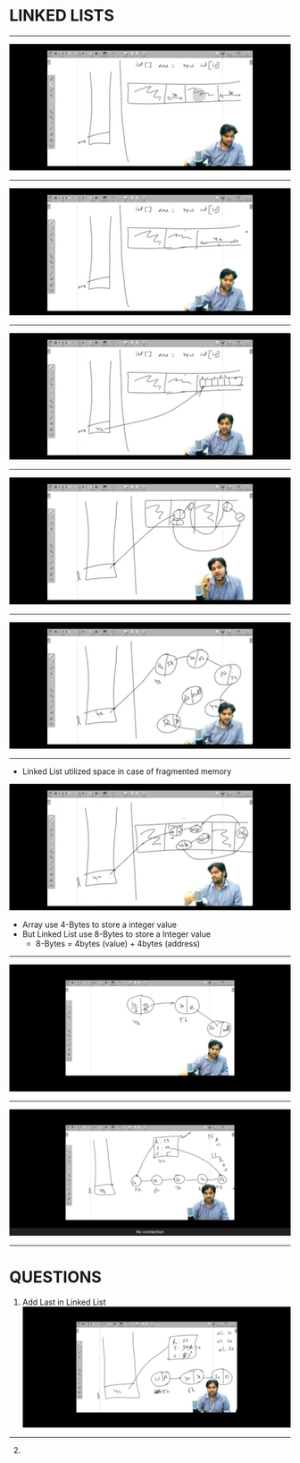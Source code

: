 # LINKED LISTS

---

![1](./img/1.jpg)

---

![2](./img/2.jpg)

---

![3](./img/3.jpg)

---

![4](./img/4.jpg)

---

![5](./img/5.jpg)

---

* Linked List utilized space in case of fragmented memory

![6](./img/6.jpg)

* Array use 4-Bytes to store a integer value
* But Linked List use 8-Bytes to store a Integer value
  * 8-Bytes = 4bytes (value) + 4bytes (address)

---

![7](./img/7.jpg)

---

![8](./img/8.jpg)

---


# QUESTIONS

1. Add Last in Linked List
![q1](./img/q1.jpg)

---

2. 
